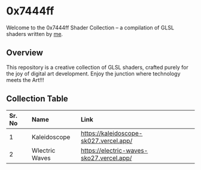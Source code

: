 # 0x7444ff

Welcome to the 0x7444ff Shader Collection – a compilation of GLSL shaders written by [me](https://github.com/SahilK-027).

## Overview

This repository is a creative collection of GLSL shaders, crafted purely for the joy of digital art development. Enjoy the junction where technology meets the Art!!!

## Collection Table

| Sr. No | Name                   | Link                                    |
|:-------|:-----------------------|:----------------------------------------|
| 1      | Kaleidoscope           | https://kaleidoscope-sk027.vercel.app/  |
| 2      | Wlectric Waves         | https://electric-waves-sko27.vercel.app/|
